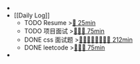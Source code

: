 -
- [[Daily Log]]
	- TODO Resume >[🍅 25min](#agenda-pomo://?t=f-1693489649815-1500)
	- TODO 项目面试 >[🍅🍅🍅 75min](#agenda-pomo://?t=f-1693275449682-1500%2Cf-1693277387661-1500%2Cf-1693281684836-1500)
	- DONE css 面试题 >[🍅🍅🍅🍅🍅🍅🍅🍅 212min](#agenda-pomo://?t=f-1694078429108-1500%2Cf-1694098049249-1500%2Cf-1694100475425-1500%2Cf-1694160647462-1500%2Cf-1694162705619-1500%2Cf-1694165465578-1500%2Cf-1694183474137-1500%2Cf-1694186993139-1500%2Cp-1694189048922-690)
	- DONE leetcode >[🍅🍅🍅 75min](#agenda-pomo://?t=f-1694147666670-1500%2Cf-1694151425186-1500%2Cf-1694155298120-1500)
-